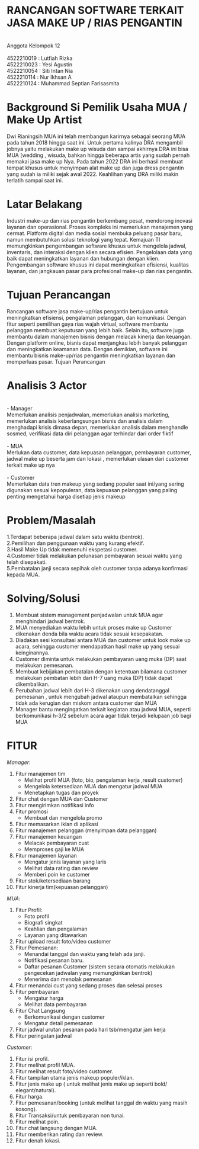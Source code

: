 # RANCANGAN SOFTWARE TERKAIT JASA MAKE UP / RIAS PENGANTIN #

<br> Anggota Kelompok 12 <br>
 <br> 4522210019 : Lutfiah Rizka <br>
 4522210023 : Yesi Agustin <br>
 4522210054 : Siti Intan Nia <br>
 4522210114 : Nur Ikhsan A <br>
 4522210124 : Muhammad Septian Farisasmita <br>

# Background Si Pemilik Usaha MUA / Make Up Artist  <br>
Dwi Rianingsih MUA ini telah membangun karirnya sebagai seorang MUA pada tahun 2018 hingga saat ini. Untuk pertama kalinya DRA mengambil jobnya yaitu melakukan make up wisuda dan sampai akhirnya DRA ini bisa MUA [wedding , wisuda, bahkan hingga beberapa artis yang sudah pernah memakai jasa make up Nya. Pada tahun 2022 DRA ini berhasil membuat tempat khusus untuk menyimpan alat make up dan juga dress pengantin yang sudah ia miliki sejak awal 2022. Keahlihan yang DRA miliki makin terlatih sampai saat ini. <br>

# Latar Belakang <br>
Industri make-up dan rias pengantin berkembang pesat, mendorong inovasi layanan dan operasional. Proses kompleks ini memerlukan manajemen yang cermat. Platform digital dan media sosial membuka peluang pasar baru, namun membutuhkan solusi teknologi yang tepat. Kemajuan TI memungkinkan pengembangan software khusus untuk mengelola jadwal, inventaris, dan interaksi dengan klien secara efisien. Pengelolaan data yang baik dapat meningkatkan layanan dan hubungan dengan klien. Pengembangan software khusus ini dapat meningkatkan efisiensi, kualitas layanan, dan jangkauan pasar para profesional make-up dan rias pengantin. <br>

# Tujuan Perancangan <br>
Rancangan software jasa make-up/rias pengantin bertujuan untuk meningkatkan efisiensi, pengalaman pelanggan, dan komunikasi. Dengan fitur seperti pemilihan gaya rias wajah virtual, software membantu pelanggan membuat keputusan yang lebih baik. Selain itu, software juga membantu dalam manajemen bisnis dengan melacak kinerja dan keuangan. Dengan platform online, bisnis dapat menjangkau lebih banyak pelanggan dan meningkatkan keamanan data. Dengan demikian, software ini membantu bisnis make-up/rias pengantin meningkatkan layanan dan memperluas pasar.
Tujuan Perancangan <br>

# Analisis 3 Actor <br>
<br> - Manager <br>
Memerlukan analisis penjadwalan, memerlukan analisis marketing, memerlukan analisis keberlangsungan bisnis dan analisis dalam menghadapi krisis dimasa depan, memerlukan analisis dalam menghandle sosmed, verifikasi data diri pelanggan agar terhindar dari order fiktif <br>
<br> - MUA <br>
Merlukan data customer, data kepuasan pelanggan, pembayaran customer, jadwal make up beserta jam dan lokasi , memerlukan ulasan dari customer terkait make up nya <br>
<br> - Customer <br>
Memerlukan data tren makeup yang sedang populer saat ini/yang sering digunakan sesuai kepopuleran, data kepuasan pelanggan yang paling penting mengetahui harga disetiap jenis makeup <br>

# Problem/Masalah <br>
1.Terdapat beberapa jadwal dalam satu waktu (bentrok). <br>
⁠2.Pemilihan dan penggunaan waktu yang kurang efektif. <br>
3.Hasil Make Up tidak memenuhi ekspetasi customer. <br>
4.Customer tidak melakukan pelunasan pembayaran sesuai waktu yang telah disepakati. <br>
5.Pembatalan janji secara sepihak oleh customer tanpa adanya konfirmasi kepada MUA. <br>

# Solving/Solusi <br>
1. Membuat sistem management penjadwalan untuk MUA agar menghindari jadwal bentrok. <br>
2. MUA menyediakan waktu lebih untuk proses make up Customer dikenakan denda bila waktu acara tidak sesuai kesepakatan.<br>
3. ⁠Diadakan sesi konsultasi antara MUA dan customer untuk look make up acara, sehingga customer mendapatkan hasil make up yang sesuai keinginannya.<br>
4. Customer diminta untuk melakukan pembayaran uang muka (DP) saat melakukan pemesanan.<br>
5. ⁠Membuat kebijakan pembatalan dengan ketentuan bilamana customer melakukan pembatan lebih dari H-7 uang muka (DP) tidak dapat dikembalikan.<br>
6. Perubahan jadwal lebih dari H-3 dikenakan uang dendatanggal pemesanan , untuk mengubah jadwal ataupun membatalkan  sehingga tidak ada kerugian dan miskom antara customer dan MUA<br>
7. Manager bantu mengingatkan terkait kegiatan atau jadwal MUA, seperti berkomunikasi h-3/2 sebelum acara agar tidak terjadi kelupaan job bagi MUA<br>

# FITUR 
*Manager*:
1. Fitur manajemen tim
   - Melihat profil MUA (foto, bio, pengalaman kerja ,result customer)
   - Mengelola ketersediaan MUA dan mengatur jadwal MUA
   - Menetapkan tugas dan proyek
2. Fitur chat dengan MUA dan Customer
3. Fitur mengirimkan notifikasi info 
4. Fitur promosi
   - Membuat dan mengelola promo
5. Fitur memasarkan iklan di aplikasi
6. Fitur manajemen pelanggan (menyimpan data pelanggan)
7. Fitur manajemen keuangan
   - Melacak pembayaran cust
   - Memproses gaji ke MUA
8. Fitur manajemen layanan 
   - Mengatur jenis layanan yang laris
   - Melihat data rating dan review
   - Memberi poin ke customer
9. Fitur stok/ketersediaan barang
10. Fitur kinerja tim(kepuasan pelanggan)

*MUA*:
1. Fitur Profil:
    - Foto profil
    - Biografi singkat
    - Keahlian dan pengalaman
    - Layanan yang ditawarkan
2. Fitur upload result foto/video customer
3. Fitur Pemesanan:
    - Menandai tanggal dan waktu yang telah ada janji.
    - Notifikasi pesanan baru.
    - Daftar pesanan Customer (sistem secara otomatis melakukan pengecekan jadwalan yang memungkinkan bentrok)
    - Menerima dan menolak pemesanan
 4. Fitur menandai cust yang sedang proses dan selesai proses
 5. Fitur pembayaran
     - Mengatur harga
     - Melihat data pembayaran 
 6. Fitur Chat Langsung
      - Berkomunikasi dengan customer
      - Mengatur detail pemesanan
 7. Fitur jadwal urutan pesanan pada hari tsb/mengatur jam kerja
 8. Fitur peringatan jadwal

*Customer*: 
1. Fitur isi profil.
2. Fitur melihat profil MUA.
3. Fitur melihat result foto/video customer.
4. Fitur tampilan utama jenis makeup populer/iklan.
5. Fitur jenis make up ( untuk melihat jenis make up seperti bold/ elegant/natural).
6. Fitur harga.
7. Fitur pemesanan/booking (untuk melihat tanggal dn waktu yang masih kosong).
8. Fitur Transaksi/untuk pembayaran non tunai.
9. Fitur melihat poin.
10. Fitur chat langsung dengan MUA.
11. Fitur memberikan rating dan review.
12. Fitur denah lokasi.


